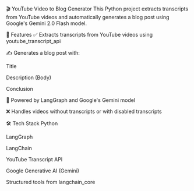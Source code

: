 🎬 YouTube Video to Blog Generator
This Python project extracts transcripts from YouTube videos and automatically generates a blog post using Google's Gemini 2.0 Flash model.

🚀 Features
✅ Extracts transcripts from YouTube videos using youtube_transcript_api

✍️ Generates a blog post with:

Title

Description (Body)

Conclusion

🧠 Powered by LangGraph and Google's Gemini model

❌ Handles videos without transcripts or with disabled transcripts

🛠️ Tech Stack
Python

LangGraph

LangChain

YouTube Transcript API

Google Generative AI (Gemini)

Structured tools from langchain_core
